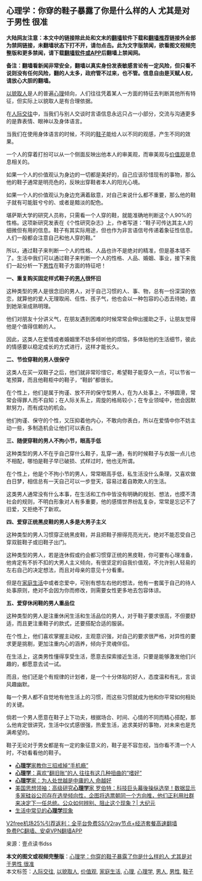  <h2>心理学：你穿的鞋子暴露了你是什么样的人 尤其是对于男性 很准</h2> <p class="notice"><b>大陆网友注意：本文中的链接除此处和文末的<a href="https://github.com/bannedbook/fanqiang" >翻墙</a>软件下载和<a href="https://github.com/killgcd/justmysocks/blob/master/README.md">翻墙推荐</a>链接外全部为禁网链接，未翻墙状态下打不开，请勿点击。此为文字版禁闻，欲看图文视频完整版和更多禁闻，请下载<a href="https://github.com/bannedbook/fanqiang">翻墙软件或APP</a>后翻墙上禁闻网。</p><p>备注：翻墙看新闻非常安全，翻墙以真实身份发表敏感言论有一定风险，但只看不说则没有任何风险，翻的人太多，政府管不过来，也不管。信息自由是天赋人权，请放心大胆的翻墙。</b></p>  <div class="entry"> <p><a href="https://www.bannedbook.org/bnews/tag/%E4%BB%A5%E8%B2%8C%E5%8F%96%E4%BA%BA/" class="st_tag internal_tag" rel="tag" title="标签 以貌取人 下的日志">以貌取人</a>是人的普遍<a href="https://www.bannedbook.org/bnews/tag/%E5%BF%83%E7%90%86/" class="st_tag internal_tag" rel="tag" title="标签 心理 下的日志">心理</a>倾向，人们往往凭着某人一方面的特征去判断其他所有特征，但实际上以貌取人是有合理依据。</p> <p>在<a href="https://www.bannedbook.org/bnews/tag/%E4%BA%BA%E9%99%85%E4%BA%A4%E5%BE%80/" class="st_tag internal_tag" rel="tag" title="标签 人际交往 下的日志">人际交往</a>中，当我们与别人交谈时言语信息永远只占一小部分，交流与沟通更多的是靠表情、眼神以及身体语言。</p> <p>当我们在使用身体语言的时候，不同的<a href="https://www.bannedbook.org/bnews/tag/%e9%9e%8b%e5%ad%90/" class="st_tag internal_tag" rel="tag" title="标签 鞋子 下的日志">鞋子</a>能给人以不同的观感，产生不同的效果。</p> <p>一个人的穿着打扮可以从一个侧面反映出他本人的审美观，而审美观与<a href="https://www.bannedbook.org/bnews/tag/%E4%BB%B7%E5%80%BC%E8%A7%82/" class="st_tag internal_tag" rel="tag" title="标签 价值观 下的日志">价值观</a>是息息相关的。</p> <p>如果一个人的价值观认为身边的一切都是美好的，自己应该珍惜现有的事物，那么他的鞋子通常是明亮色的，反映出穿鞋者本人的阳光心境。</p> <p>如果一个人的价值观认为身边充满着敌意，对自己来说什么都不重要，那么他的鞋子就有可能脏兮兮的、或者是黯淡的配色。</p> <p>堪萨斯大学的研究人员称，只需看一个人穿的鞋，就能准确地判断这个人90%的性格。这项新研究发表在《个性研究杂志》上，作者写道：“鞋子可传达其主人的细微但有用的信息。鞋子有其实际用途，但也作为非言语信号传递着象征性信息。人们一般都会注意自己和他人穿的鞋。”</p> <p>所以，通过鞋子来判断一个人的性格、人品也许不是绝对的精准，但是基本错不了。生活中我们可以通过鞋子来判断一个人的性格、人品、婚姻、事业，接下来我们一起分析一下<a href="https://www.bannedbook.org/bnews/tag/%E7%94%B7%E6%80%A7/" class="st_tag internal_tag" rel="tag" title="标签 男性 下的日志">男性</a>在鞋子方面的特征吧！</p>  <p><strong>一、重复购买固定样式鞋子的<a href="https://www.bannedbook.org/bnews/tag/%e7%94%b7%e4%ba%ba/" class="st_tag internal_tag" rel="tag" title="标签 男人 下的日志">男人</a>很怀旧</strong></p> <p>这种类型的男人是很念旧的男人，对于自己习惯的人、事、物，总有一份深深的依恋，就算他的爱人无理取闹、任性、孩子气，他也会以一种包容的心态去待她，直到她渐渐成熟明理。</p> <p>他们对朋友十分讲义气，在朋友遇到困难的时候常常会伸出援助之手，让朋友觉得他是个值得信赖的人。</p> <p>因此，这类人在爱情或者婚姻里不妨多倾听他的烦恼，多体贴他的生活细节，彼此的情感要以稳定成长的方式进行，这样才能长久。</p> <p><strong>二、节俭穿鞋的男人很保守</strong></p> <p>这类人在买一双鞋子之后，他们就非常珍惜它，希望鞋子能穿久一点，可以节省一笔预算，而且他鞋柜中的鞋子，“鞋龄”都很长。</p> <p>在个性上，他们是属于拘谨、放不开的保守型男人，在为人处事上，不够圆滑，常常会得罪人而不自知；在人际关系上，周旋的格局较小；在专业领域中，他会因默默努力，而有成功的机会。</p> <p>他们拘谨、保守的个性，又压抑着他内心，不敢向你表白，所以在爱情中你不妨主动一些，多制造机会让他们可以表白。</p>  <p><strong>三、随便穿鞋的男人不拘小节，眼高手低</strong></p> <p>这种类型的男人不在乎自己穿什么鞋子，乱穿一通，有的时候鞋子与衣服一点儿也不相配，哪怕是鞋子早已破损、式样过时，他也无所谓。</p> <p>在个性上，他是个不拘小节的男人，常常眼高手低，私生活没什么条理，又喜欢做白日梦，相信总有一天自己可以一步登天，容易过着自欺欺人的生活。</p> <p>这类男人通常没有什么本事，在生活和工作中皆没有明确的规划、想法，也摸不清社会的规则，不明白形象对人有多重要，他的感情世界纷乱复杂，常常是忘记不了旧爱，又拒绝不了新欢。</p> <p><strong>四、爱穿正统黑皮鞋的男人多是大男子主义</strong></p> <p>这种类型的男人习惯穿正统黑皮鞋，并且把鞋子擦得亮亮光光，绝对不能忍受自己穿双脏鞋子或旧鞋子出门。</p> <p>这种类型的男人，若是连休假或约会都习惯穿正统的黑皮鞋，你可要有心理准备，他肯定有不折不扣的大男人主义倾向，有很坚定的自我价值观，不允许别人轻易的左右自己的决定想法，而且对母亲的意见十分看重。</p> <p>但是在<a href="https://www.bannedbook.org/bnews/tag/%E5%AE%B6%E5%BA%AD%E7%94%9F%E6%B4%BB/" class="st_tag internal_tag" rel="tag" title="标签 家庭生活 下的日志">家庭生活</a>中或者恋爱中，可别有想左右他的想法，他有一套属于自己的待人处事原则，绝对不会因为你而修改，则需要女性更多地去包容体谅。</p>  <p><strong>五、爱穿休闲鞋的男人重品位</strong></p> <p>这种类型的男人是注重休闲生活和生活品位的男人，对于鞋子要求很高，不但要舒适，而且更注重鞋子的款式，还要搭配合适的服装。</p> <p>在个性上，他们喜欢掌握主动权，主观意识强，对自己的要求很严格，对异性的要求更是挑剔，更加注重内心的涵养，倾向于灵魂伴侣。</p> <p>在生活上，这类男性懂得享受生活，愿意去探索接近生活，只要是能够激发他们兴趣的，都愿意去试一试。</p> <p>而且，他们还是个有规律的计划者，是一个十分体贴的好人，态度温和有礼，言谈风趣幽默。</p> <p>每一个男人都不自觉地有他生活上的习惯，而这些习惯就成为他和你平常如何相处的关键。</p> <p>倘若一个男人愿意在鞋子上下功夫，根据场合、时间、心情的不同而精心搭配，那么他肯定很讲究，生活中仪式感很强，热爱生活，追求美好的事物，对未来也是充满希望的。</p> <p>鞋子无论对于男女都是有一定的象征意义的，鞋子是不容忽视，当你看不清一个人时，不妨看看他的鞋子。</p>  <ul class='op-related-articles' title='相关阅读'> <li><a href='https://www.bannedbook.org/bnews/lifebaike/20201218/1450107.html' target='_blank'><b>心理学</b>家教你三招戒掉“手机瘾”</a></li> <li><a href='https://www.bannedbook.org/bnews/funmedia/20201211/1445612.html' target='_blank'><b>心理学</b>：喜欢“翻旧账”的人 往往有这几种扭曲的“嗜好”</a></li> <li><a href='https://www.bannedbook.org/bnews/lifebaike/20201206/1443107.html' target='_blank'><b>心理学</b>家：为人处世越是中庸的人 命越好</a></li> <li><a href='https://www.bannedbook.org/bnews/cbnews/20201202/1440373.html' target='_blank'>美国思想领袖：高级研究<b>心理学</b>家 罗伯特：科技巨头幕後操纵选举！数据显示多家硅谷公司存在选举倾向性，企图将选票朝同一个方向推，他们正利用社群来决定下一任总统。公众如何辨别、阻止这个现象？| 大纪元</a></li> <li><a href='https://www.bannedbook.org/bnews/lifebaike/20201129/1438930.html' target='_blank'>生活中常见的<b>心理学</b>现象</a></li> </ul> <p class="texttj"> <a href="https://github.com/bannedbook/fanqiang/wiki/V2ray%E6%9C%BA%E5%9C%BA" target="_blank">V2free机场25%引荐返利：全平台免费SS/V2ray节点+经济套餐高速翻墙</a><br/> <a href="https://github.com/bannedbook/fanqiang/wiki/%E7%A6%81%E9%97%BB%E7%BD%91%E5%AE%89%E5%8D%93%E7%BF%BB%E5%A2%99%E6%96%B0%E9%97%BBAPP" target="_blank">免费PC翻墙、安卓VPN翻墙APP</a></p><p> 来源：壹点读书dss </p><a name='sharetosocial'></a>       <div><b>本文的图文或视频完整版</b>：<a href='https://www.bannedbook.org/bnews/funmedia/20201224/1453910.html'>心理学：你穿的鞋子暴露了你是什么样的人 尤其是对于男性 很准</a></div>  </div><!--END ENTRY--> <div class="postfooter"> <div>本文标签：<a href="https://www.bannedbook.org/bnews/tag/%E4%BA%BA%E9%99%85%E4%BA%A4%E5%BE%80/" rel="tag">人际交往</a>, <a href="https://www.bannedbook.org/bnews/tag/%E4%BB%A5%E8%B2%8C%E5%8F%96%E4%BA%BA/" rel="tag">以貌取人</a>, <a href="https://www.bannedbook.org/bnews/tag/%E4%BB%B7%E5%80%BC%E8%A7%82/" rel="tag">价值观</a>, <a href="https://www.bannedbook.org/bnews/tag/%E5%AE%B6%E5%BA%AD%E7%94%9F%E6%B4%BB/" rel="tag">家庭生活</a>, <a href="https://www.bannedbook.org/bnews/tag/%E5%BF%83%E7%90%86/" rel="tag">心理</a>, <a href="https://www.bannedbook.org/bnews/tag/%e5%bf%83%e7%90%86%e5%ad%a6/" rel="tag">心理学</a>, <a href="https://www.bannedbook.org/bnews/tag/%e7%94%b7%e4%ba%ba/" rel="tag">男人</a>, <a href="https://www.bannedbook.org/bnews/tag/%E7%94%B7%E6%80%A7/" rel="tag">男性</a>, <a href="https://www.bannedbook.org/bnews/tag/%e9%9e%8b%e5%ad%90/" rel="tag">鞋子</a></div>  </div><!--END POSTFOOTER--> 